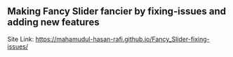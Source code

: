 ## Making Fancy Slider fancier by fixing-issues and adding new features
Site Link: https://mahamudul-hasan-rafi.github.io/Fancy_Slider-fixing-issues/
